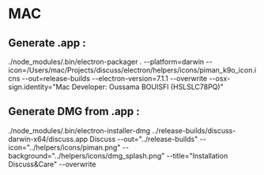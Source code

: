 # MAC

## Generate .app :

./node_modules/.bin/electron-packager . --platform=darwin --icon=/Users/mac/Projects/discuss/electron/helpers/icons/piman_k9o_icon.icns  --out=release-builds --electron-version=7.1.1 --overwrite --osx-sign.identity="Mac Developer: Oussama BOUISFI (HSLSLC78PQ)"

## Generate DMG from .app :

./node_modules/.bin/electron-installer-dmg ../release-builds/discuss-darwin-x64/discuss.app Discuss --out="../release-builds" --icon="../helpers/icons/piman.png" --background="../helpers/icons/dmg_splash.png" --title="Installation Discuss&Care" --overwrite
